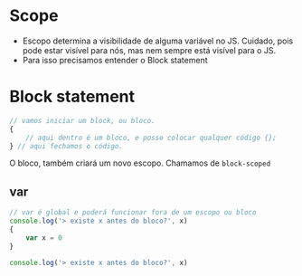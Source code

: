 # Scope

* Escopo determina a visibilidade de alguma variável no JS. Cuidado, pois pode estar visível para nós, mas nem sempre está visível para o JS. 
* Para isso precisamos entender o Block statement

# Block statement

```javascript
// vamos iniciar um block, ou bloco.
{                                    
    // aqui dentro é um bloco, e posso colocar qualquer código {};
} // aqui fechamos o código.
``` 
O bloco, também criará um novo escopo. Chamamos de `block-scoped` 

## var
```javascript
// var é global e poderá funcionar fora de um escopo ou bloco
console.log('> existe x antes do bloco?', x)
{
    var x = 0
}

console.log('> existe x antes do bloco?', x)
```